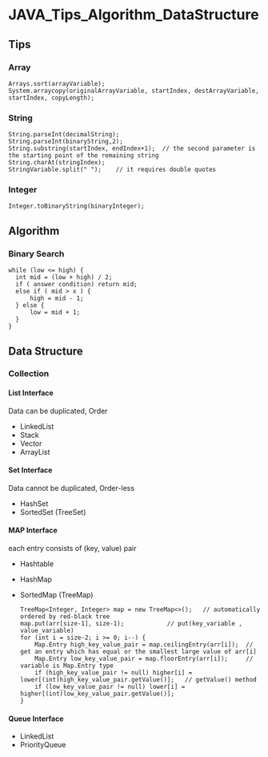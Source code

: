 # JAVA_Tips_Algorithm_DataStructure

## Tips


### Array
    Arrays.sort(arrayVariable);
    System.arraycopy(originalArrayVariable, startIndex, destArrayVariable, startIndex, copyLength);

### String
    String.parseInt(decimalString);
    String.parseInt(binaryString,2);
    String.substring(startIndex, endIndex+1);  // the second parameter is the starting point of the remaining string
    String.charAt(stringIndex);
    StringVariable.split(" ");    // it requires double quotes

### Integer
    Integer.toBinaryString(binaryInteger);

## Algorithm

### Binary Search
    while (low <= high) {
      int mid = (low + high) / 2;
      if ( answer condition) return mid;
      else if ( mid > x ) {
          high = mid - 1;
      } else {
          low = mid + 1;
      }
    }

## Data Structure

### Collection

#### List Interface
Data can be duplicated, Order 
- LinkedList
- Stack
- Vector
- ArrayList

#### Set Interface
Data cannot be duplicated, Order-less
- HashSet
- SortedSet (TreeSet)

#### MAP Interface
each entry consists of (key, value) pair
- Hashtable
- HashMap
- SortedMap (TreeMap)

      TreeMap<Integer, Integer> map = new TreeMap<>();   // automatically ordered by red-black tree 
      map.put(arr[size-1], size-1);            // put(key_variable , value_variable)
      for (int i = size-2; i >= 0; i--) {
          Map.Entry high_key_value_pair = map.ceilingEntry(arr[i]);  // get an entry which has equal or the smallest large value of arr[i]
          Map.Entry low_key_value_pair = map.floorEntry(arr[i]);     // variable is Map.Entry type
          if (high_key_value_pair != null) higher[i] = lower[(int)high_key_value_pair.getValue()];   // getValue() method 
          if (low_key_value_pair != null) lower[i] = higher[(int)low_key_value_pair.getValue()]; 
      }

#### Queue Interface
- LinkedList
- PriorityQueue



